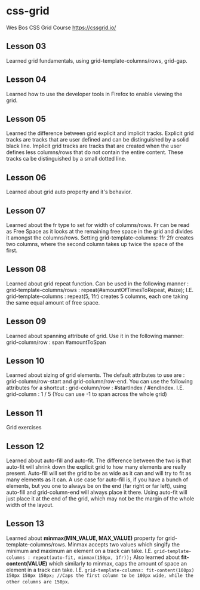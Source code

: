 # css-grid
Wes Bos CSS Grid Course
https://cssgrid.io/

## Lesson 03
Learned grid fundamentals, using grid-template-columns/rows, grid-gap.

## Lesson 04
Learned how to use the developer tools in Firefox to enable viewing the grid.

## Lesson 05
Learned the difference between grid explicit and implicit tracks. 
Explicit grid tracks are tracks that are user defined and can be distinguished by a solid black line.
Implicit grid tracks are tracks that are created when the user defines less columns/rows that do not contain the entire content. These tracks ca be distinguished by a small dotted line.

## Lesson 06
Learned about grid auto property and it's behavior.

## Lesson 07
Learned about the fr type to set for width of columns/rows. Fr can be read as Free Space as it looks at the remaining free space in the grid and divides it amongst the columns/rows. Setting grid-template-columns: 1fr 2fr creates two columns, where the second column takes up twice the space of the first.

## Lesson 08
Learned about grid repeat function. Can be used in the following manner : grid-template-columns/rows : repeat(#amountOfTimesToRepeat, #size);
I.E. grid-template-columns : repeat(5, 1fr) creates 5 columns, each one taking the same equal amount of free space.

## Lesson 09
Learned about spanning attribute of grid. Use it in the following manner: grid-column/row : span #amountToSpan

## Lesson 10
Learned about sizing of grid elements. The default attributes to use are : grid-column/row-start and grid-column/row-end. You can use the following attributes for a shortcut : grid-column/row : #startIndex / #endIndex. I.E. grid-column : 1 / 5 (You can use -1 to span across the whole grid)

## Lesson 11
Grid exercises

## Lesson 12
Learned about auto-fill and auto-fit. The difference between the two is that auto-fit will shrink down the explicit grid to how many elements are really present. Auto-fill will set the grid to be as wide as it can and will try to fit as many elements as it can. A use case for auto-fill is, if you have a bunch of elements, but you one to always be on the end (far right or far left), using auto-fill and grid-column-end will always place it there. Using auto-fit will just place it at the end of the grid, which may not be the margin of the whole width of the layout.

## Lesson 13
Learned about **minmax(MIN_VALUE, MAX_VALUE)** property for grid-template-columns/rows. Minmax accepts two values which singify the minimum and maximum an element on a track can take. I.E. `grid-template-columns : repeat(auto-fit, minmax(150px, 1fr));`
Also learned about **fit-content(VALUE)** which similarly to minmax, caps the amount of space an element in a track can take. I.E. `grid-template-columns: fit-content(100px) 150px 150px 150px; //Caps the first column to be 100px wide, while the other columns are 150px`.
